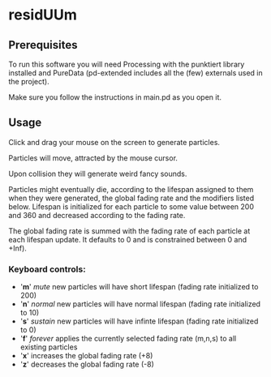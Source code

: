 # residUUm

## Prerequisites

To run this software you will need Processing with the punktiert library installed and PureData (pd-extended includes all the (few) externals used in the project).

Make sure you follow the instructions in main.pd as you open it.

## Usage

Click and drag your mouse on the screen to generate particles.

Particles will move, attracted by the mouse cursor.

Upon collision they will generate weird fancy sounds.

Particles might eventually die, according to the lifespan assigned to them when they were generated, the global fading rate and the modifiers listed below. Lifespan is initialized for each particle to some value between 200 and 360 and decreased according to the fading rate.

The global fading rate is summed with the fading rate of each particle at each lifespan update. It defaults to 0 and is constrained between 0 and +Inf).

### Keyboard controls:
* '**m**' *mute* new particles will have short lifespan (fading rate initialized to 200)
* '**n**' *normal* new particles will have normal lifespan (fading rate initialized to 10) 
* '**s**' *sustain* new particles will have infinte lifespan (fading rate initialized to 0)
* '**f**' *forever* applies the currently selected fading rate (m,n,s) to all existing particles
* '**x**' increases the global fading rate (+8)
* '**z**' decreases the global fading rate (-8)
